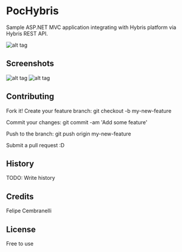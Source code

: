# PocHybris
Sample ASP.NET MVC application integrating with Hybris platform via Hybris REST API.

![alt tag](https://www.hybris.com/medias/sys_master/downloads/downloads/8804331847710/banner-omni-commerce-connect.jpg)

## Screenshots

![alt tag](https://www.hybris.com/medias/sys_master/downloads/downloads/8804331847710/poc_hybris.png)
![alt tag](https://www.hybris.com/medias/sys_master/downloads/downloads/8804331847710/vs.png)

## Contributing

Fork it!
Create your feature branch: 
git checkout -b my-new-feature

Commit your changes: 
git commit -am 'Add some feature'

Push to the branch: 
git push origin my-new-feature

Submit a pull request :D

## History

TODO: Write history

## Credits

Felipe Cembranelli

## License

Free to use
